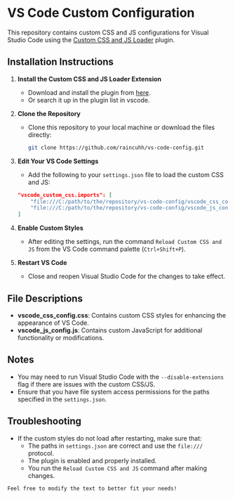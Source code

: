 # VS Code Custom Configuration

This repository contains custom CSS and JS configurations for Visual Studio Code using the [Custom CSS and JS Loader](https://marketplace.visualstudio.com/items?itemName=be5invis.vscode-custom-css) plugin.

## Installation Instructions

1. **Install the Custom CSS and JS Loader Extension**
   - Download and install the plugin from [here](https://marketplace.visualstudio.com/items?itemName=be5invis.vscode-custom-css).
   - Or search it up in the plugin list in vscode.
   
2. **Clone the Repository**
   - Clone this repository to your local machine or download the files directly:
     ```bash
     git clone https://github.com/raincuhh/vs-code-config.git
     ```

3. **Edit Your VS Code Settings**
   - Add the following to your `settings.json` file to load the custom CSS and JS:

   ```json
   "vscode_custom_css.imports": [
       "file:///C:/path/to/the/repository/vs-code-config/vscode_css_config.css",
       "file:///C:/path/to/the/repository/vs-code-config/vscode_js_config.js"
   ]
   ```

4. **Enable Custom Styles**
   - After editing the settings, run the command `Reload Custom CSS and JS` from the VS Code command palette (`Ctrl+Shift+P`).

5. **Restart VS Code**
   - Close and reopen Visual Studio Code for the changes to take effect.

## File Descriptions

- **vscode_css_config.css**: Contains custom CSS styles for enhancing the appearance of VS Code.
- **vscode_js_config.js**: Contains custom JavaScript for additional functionality or modifications.

## Notes

- You may need to run Visual Studio Code with the `--disable-extensions` flag if there are issues with the custom CSS/JS.
- Ensure that you have file system access permissions for the paths specified in the `settings.json`.

## Troubleshooting

- If the custom styles do not load after restarting, make sure that:
  - The paths in `settings.json` are correct and use the `file:///` protocol.
  - The plugin is enabled and properly installed.
  - You run the `Reload Custom CSS and JS` command after making changes.
```
Feel free to modify the text to better fit your needs!
